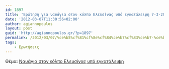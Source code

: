 ```yaml
---
id: 1897
title: 'Ερώτηση για ναυάγια στον κόλπο Ελευσίνας υπό εγκατάλειψη 7-3-2012'
date: '2012-03-07T11:30:56+02:00'
author: agiannopoulos
layout: post
guid: 'http://agiannopoulos.gr/?p=1897'
permalink: /2012/03/07/%ce%b5%cf%81%cf%8e%cf%84%ce%b7%cf%83%ce%b7-%ce%b3%ce%b9%ce%b1-%ce%bd%ce%b1%cf%85%ce%ac%ce%b3%ce%b9%ce%b1-%cf%83%cf%84%ce%bf%ce%bd-%ce%ba%cf%8c%ce%bb%cf%80%ce%bf-%ce%b5%ce%bb%ce%b5%cf%85%cf%83%ce%af/
tags:
    - Ερωτήσεις
---
```


Θέμα: [Ναυάγια στον κόλπο Ελευσίνας υπό εγκατάλειψη](/wp-content/uploads/2012/04/cebdceb1cf85ceacceb3ceb9ceb1-cf83cf84cebfcebd-cebacf8ccebbcf80cebf-ceb5cebbceb5cf85cf83ceafcebdceb1cf82-cf85cf80cf8c-ceb5ceb3cebaceb1.doc)